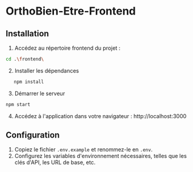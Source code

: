 # OrthoBien-Etre-Frontend

## Installation

1. Accédez au répertoire frontend du projet :

```bash
cd .\frontend\
```

2. Installer les dépendances

```bash
   npm install
```

3. Démarrer le serveur

```bash
npm start
```

4. Accédez à l'application dans votre navigateur : http://localhost:3000

## Configuration

1. Copiez le fichier `.env.example` et renommez-le en `.env`.
2. Configurez les variables d'environnement nécessaires, telles que les clés d'API, les URL de base, etc.
